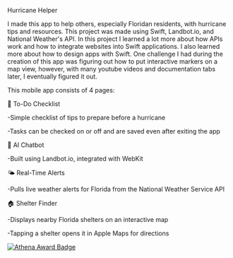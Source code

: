 Hurricane Helper

I made this app to help others, especially Floridan residents, with hurricane tips and resources.
This project was made using Swift, Landbot.io, and National Weather's API.
In this project I learned a lot more about how APIs work and how to integrate websites into Swift applications. I also learned
more about how to design apps with Swift.
One challenge I had during the creation of this app was figuring out how to put interactive markers on a map view, however, with many youtube videos
and documentation tabs later, I eventually figured it out.

This mobile app consists of 4 pages:

🧾 To-Do Checklist

-Simple checklist of tips to prepare before a hurricane

-Tasks can be checked on or off and are saved even after exiting the app

🤖 AI Chatbot

-Built using Landbot.io, integrated with WebKit

🌤️ Real-Time Alerts

-Pulls live weather alerts for Florida from the National Weather Service API

🏠 Shelter Finder

-Displays nearby Florida shelters on an interactive map

-Tapping a shelter opens it in Apple Maps for directions


[![Athena Award Badge](https://img.shields.io/endpoint?url=https%3A%2F%2Faward.athena.hackclub.com%2Fapi%2Fbadge)](https://award.athena.hackclub.com?utm_source=readme)
